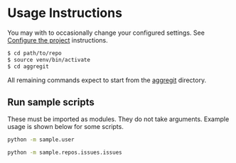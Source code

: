 # Usage Instructions

You may with to occasionally change your configured settings. See [Configure the project](installation.md#configure-the-project) instructions.


```bash
$ cd path/to/repo
$ source venv/bin/activate
$ cd aggregit
```

All remaining commands expect to start from the [aggregit](/aggregit) directory.


## Run sample scripts

These must be imported as modules. They do not take arguments. Example usage is shown below for some scripts.

```bash
python -m sample.user
```

```bash
python -m sample.repos.issues.issues
```
